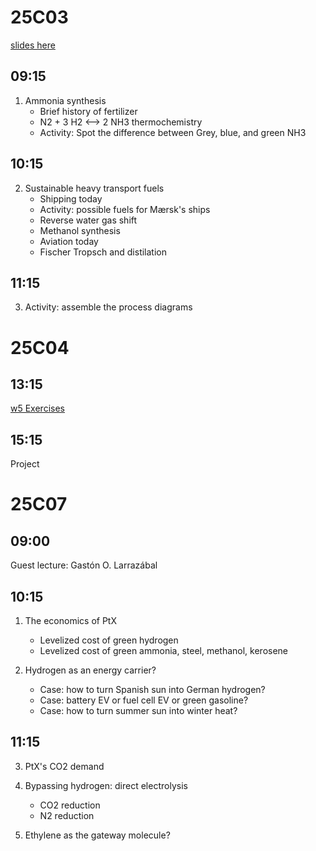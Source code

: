 
25C03
=====

[slides here](https://www.dropbox.com/scl/fi/js5b6zly04yg2ebuwmwg3/25C03_PtX_v0p1.pptx?rlkey=sg7vwehxn70xm7ijoc56msk53&dl=0)

09:15
-----
1. Ammonia synthesis
   - Brief history of fertilizer
   - N2 + 3 H2 <--> 2 NH3  thermochemistry
   - Activity: Spot the difference between Grey, blue, and green NH3

10:15
-----
2. Sustainable heavy transport fuels
   - Shipping today
   - Activity: possible fuels for Mærsk's ships
   - Reverse water gas shift
   - Methanol synthesis
   - Aviation today
   - Fischer Tropsch and distilation

11:15
-----
3. Activity: assemble the process diagrams

25C04
=====

13:15
-----
[w5 Exercises](https://github.com/Green-Energy-Course/Green-Energy-Exercises/blob/main/w5_Power_to_X.ipynb)

15:15
-----
Project

25C07
=====

09:00
-----
Guest lecture: Gastón O. Larrazábal

10:15
-----
1. The economics of PtX
   - Levelized cost of green hydrogen
   - Levelized cost of green ammonia, steel, methanol, kerosene

2. Hydrogen as an energy carrier? 
   - Case: how to turn Spanish sun into German hydrogen?
   - Case: battery EV or fuel cell EV or green gasoline? 
   - Case: how to turn summer sun into winter heat?


11:15
-----
3. PtX's CO2 demand

4. Bypassing hydrogen: direct electrolysis
   - CO2 reduction
   - N2 reduction
5. Ethylene as the gateway molecule?

